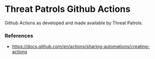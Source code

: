 # Threat Patrols Github Actions

Github Actions as developed and made available by Threat Patrols.

### References
 * https://docs.github.com/en/actions/sharing-automations/creating-actions
